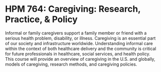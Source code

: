 # HPM 764: Caregiving: Research, Practice, & Policy

Informal or family caregivers support a family member or friend with a serious health problem, disability, or illness. Caregiving is an essential part of our society and infrastructure worldwide. Understanding informal care within the context of both healthcare delivery and the community is critical for future professionals in healthcare, social services, and health policy. This course will provide an overview of caregiving in the U.S. and globally, models of caregiving, research methods, and caregiving policies.